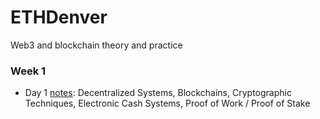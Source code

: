 # ETHDenver
Web3 and blockchain theory and practice

### Week 1
+ Day 1 [notes](https://github.com/gretaivan/ETHDenver/blob/main/week1day1.md): Decentralized Systems, Blockchains, Cryptographic Techniques, Electronic Cash Systems, Proof of Work / Proof of Stake



